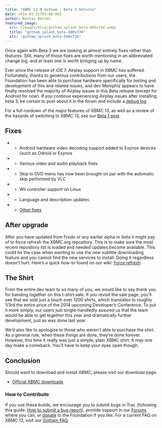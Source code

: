 ```yaml
---
title: "XBMC 13.0 Gotham - Beta 3 Returns"
date: 2014-03-31T03:00:00Z
author: Nathan Betzen
featured_image:
  src: /images/blog/gotham_splash_beta-600x336.webp
  title: "gotham_splash_beta-600x336"
  alt: "gotham_splash_beta-600x336"
---
```


Once again with Beta 3 we are looking at almost entirely fixes rather than features. Still, many of those fixes are worth mentioning in an abbreviated change log, and at least one is worth bringing up by name.

Ever since the release of iOS 7, Airplay support in XBMC has suffered. Fortunately, thanks to generous contributions from our users, the Foundation has been able to purchase hardware specifically for testing and development of this and related issues, and dev Memphiz appears to have finally resolved the majority of Airplay issues in this Beta release (except for Android for now). If you continue experiencing Airplay issues after installing beta 3, be certain to post about it in the forum and include a [debug log](https://kodi.wiki/view/Log_file/Easy "XBMC Debug Log").

For a full rundown of the major features of XBMC 13, as well as a review of the hazards of switching to XBMC 13, see our [Beta 1 post](https://kodi.wiki/xbmc-13-0-gotham-beta1-rises/).

## Fixes

- - Android hardware video decoding support added to Exynos devices (such as Odroid or Exynos
- - Various video and audio playback fixes
- - Skip to DVD menu has now been brought on par with the automatic skip performed by VLC
- - Wii controller support on Linux
- - Language and description updates
- - [Other fixes](https://github.com/xbmc/xbmc/compare/Gotham_beta2...Gotham_beta3)

## After upgrade

After you have updated from Frodo or any earlier alpha or beta it might pay of to force refresh the XBMC.org repository. This is to make sure the most recent repository list is loaded and needed updates become available. This could be the case when wanting to use the new subtitle downloading feature and you cannot find the new services to install. Doing it regardless doesn’t hurt. Here’s a quick how-to found on our wiki: [Force refresh](https://kodi.wiki/view/Add-on_manager)

## The Shirt

From the entire dev team to so many of you, we would like to say thank you for banding together on this t-shirt sale. If you revisit the sale page, you’ll see that we sold just a touch over 1200 shirts, which translates to roughly 1/3rd the entire price of the 2014 upcoming Developer’s Conference. To put it more simply, our users just single-handledly assured us that the team would be able to get together this year and dramatically further development, just as was done last year.

We’d also like to apologize to those who weren’t able to purchase the shirt. As a general rule, when these things are done, they’re done forever. However, this time it really was just a simple, plain XBMC shirt. It may one day make a comeback. You’ll have to keep your eyes open though.

## Conclusion

Should want to download and install XBMC, please visit our download page.

- [Official XBMC downloads](https://kodi.wiki/download/)

### How to Contribute

If you use these builds, we encourage you to submit bugs in Trac (following this guide: [How to submit a bug report](https://kodi.wiki/view/HOW-TO:Submit_a_bug_report)), provide support in our [Forums](https://forum.kodi.tv/ "XBMC Forums") where you can, or [donate](https://kodi.wiki/contribute/donate/ "XBMC Foundation Donations") to the Foundation if you like. For a current FAQ on XBMC 13, visit our [Gotham FAQ](<https://kodi.wiki/view/XBMC_v13_(Gotham)_FAQ> "XBMC 13 FAQ").
